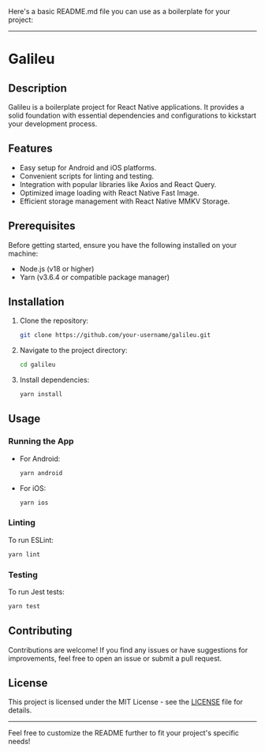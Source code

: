 Here's a basic README.md file you can use as a boilerplate for your project:

---

# Galileu

## Description
Galileu is a boilerplate project for React Native applications. It provides a solid foundation with essential dependencies and configurations to kickstart your development process.

## Features
- Easy setup for Android and iOS platforms.
- Convenient scripts for linting and testing.
- Integration with popular libraries like Axios and React Query.
- Optimized image loading with React Native Fast Image.
- Efficient storage management with React Native MMKV Storage.

## Prerequisites
Before getting started, ensure you have the following installed on your machine:
- Node.js (v18 or higher)
- Yarn (v3.6.4 or compatible package manager)

## Installation
1. Clone the repository:
   ```bash
   git clone https://github.com/your-username/galileu.git
   ```

2. Navigate to the project directory:
   ```bash
   cd galileu
   ```

3. Install dependencies:
   ```bash
   yarn install
   ```

## Usage
### Running the App
- For Android:
  ```bash
  yarn android
  ```
- For iOS:
  ```bash
  yarn ios
  ```

### Linting
To run ESLint:
```bash
yarn lint
```

### Testing
To run Jest tests:
```bash
yarn test
```

## Contributing
Contributions are welcome! If you find any issues or have suggestions for improvements, feel free to open an issue or submit a pull request.

## License
This project is licensed under the MIT License - see the [LICENSE](LICENSE) file for details.

---

Feel free to customize the README further to fit your project's specific needs!
